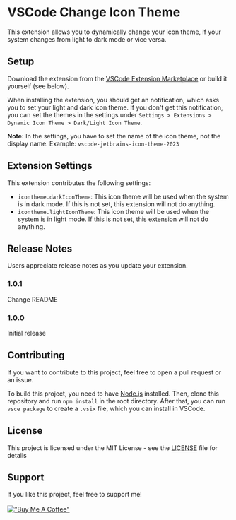 # VSCode Change Icon Theme

This extension allows you to dynamically change your icon theme, if your system changes from light to dark mode or vice versa.

## Setup

Download the extension from the [VSCode Extension Marketplace](https://marketplace.visualstudio.com/items?itemName=manuthebyte.dynamic-icon-theme) or build it yourself (see below).

When installing the extension, you should get an notification, which asks you to set your light and dark icon theme. If you don't get this notification, you can set the themes in the settings under `Settings > Extensions > Dynamic Icon Theme > Dark/Light Icon Theme`.

**Note:** In the settings, you have to set the name of the icon theme, not the display name. Example: `vscode-jetbrains-icon-theme-2023`

## Extension Settings

This extension contributes the following settings:

* `icontheme.darkIconTheme`: This icon theme will be used when the system is in dark mode. If this is not set, this extension will not do anything.
* `icontheme.lightIconTheme`: This icon theme will be used when the system is in light mode. If this is not set, this extension will not do anything.

## Release Notes

Users appreciate release notes as you update your extension.

### 1.0.1

Change README

### 1.0.0

Initial release

## Contributing

If you want to contribute to this project, feel free to open a pull request or an issue.

To build this project, you need to have [Node.js](https://nodejs.org/en/) installed. Then, clone this repository and run `npm install` in the root directory. After that, you can run `vsce package` to create a `.vsix` file, which you can install in VSCode.

## License

This project is licensed under the MIT License - see the [LICENSE](LICENSE.md) file for details

## Support

If you like this project, feel free to support me!<br><br>
[!["Buy Me A Coffee"](https://www.buymeacoffee.com/assets/img/custom_images/orange_img.png)](https://www.buymeacoffee.com/manuthebyte)